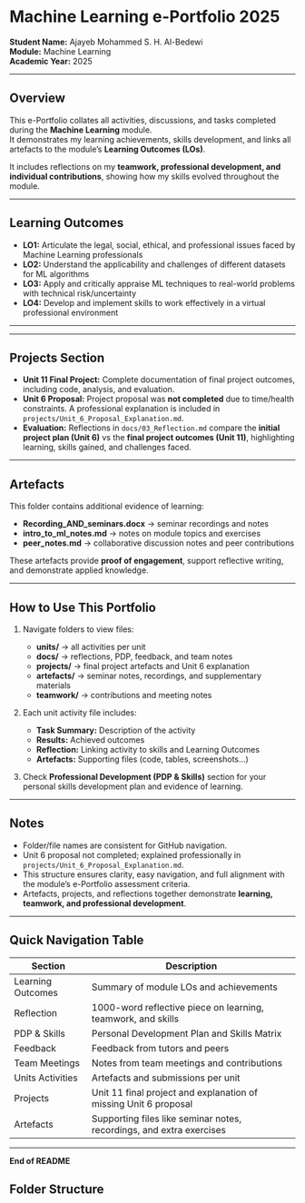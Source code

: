 # Machine Learning e-Portfolio 2025

**Student Name:** Ajayeb Mohammed S. H. Al-Bedewi  
**Module:** Machine Learning  
**Academic Year:** 2025  

---

## Overview
This e-Portfolio collates all activities, discussions, and tasks completed during the **Machine Learning** module.  
It demonstrates my learning achievements, skills development, and links all artefacts to the module’s **Learning Outcomes (LOs)**.

It includes reflections on my **teamwork, professional development, and individual contributions**, showing how my skills evolved throughout the module.

---

## Learning Outcomes
- **LO1:** Articulate the legal, social, ethical, and professional issues faced by Machine Learning professionals  
- **LO2:** Understand the applicability and challenges of different datasets for ML algorithms  
- **LO3:** Apply and critically appraise ML techniques to real-world problems with technical risk/uncertainty  
- **LO4:** Develop and implement skills to work effectively in a virtual professional environment  

---

---

## Projects Section

- **Unit 11 Final Project:** Complete documentation of final project outcomes, including code, analysis, and evaluation.  
- **Unit 6 Proposal:** Project proposal was **not completed** due to time/health constraints. A professional explanation is included in `projects/Unit_6_Proposal_Explanation.md`.  
- **Evaluation:** Reflections in `docs/03_Reflection.md` compare the **initial project plan (Unit 6)** vs the **final project outcomes (Unit 11)**, highlighting learning, skills gained, and challenges faced.

---

## Artefacts

This folder contains additional evidence of learning:  

- **Recording_AND_seminars.docx** → seminar recordings and notes  
- **intro_to_ml_notes.md** → notes on module topics and exercises  
- **peer_notes.md** → collaborative discussion notes and peer contributions  

These artefacts provide **proof of engagement**, support reflective writing, and demonstrate applied knowledge.

---

## How to Use This Portfolio

1. Navigate folders to view files:  
   - **units/** → all activities per unit  
   - **docs/** → reflections, PDP, feedback, and team notes  
   - **projects/** → final project artefacts and Unit 6 explanation  
   - **artefacts/** → seminar notes, recordings, and supplementary materials  
   - **teamwork/** → contributions and meeting notes  

2. Each unit activity file includes:
   - **Task Summary:** Description of the activity  
   - **Results:** Achieved outcomes  
   - **Reflection:** Linking activity to skills and Learning Outcomes  
   - **Artefacts:** Supporting files (code, tables, screenshots…)  

3. Check **Professional Development (PDP & Skills)** section for your personal skills development plan and evidence of learning.

---

## Notes

- Folder/file names are consistent for GitHub navigation.  
- Unit 6 proposal not completed; explained professionally in `projects/Unit_6_Proposal_Explanation.md`.  
- This structure ensures clarity, easy navigation, and full alignment with the module’s e-Portfolio assessment criteria.  
- Artefacts, projects, and reflections together demonstrate **learning, teamwork, and professional development**.

---

## Quick Navigation Table

| Section | Description |
|---------|-------------|
| Learning Outcomes | Summary of module LOs and achievements |
| Reflection | 1000-word reflective piece on learning, teamwork, and skills |
| PDP & Skills | Personal Development Plan and Skills Matrix |
| Feedback | Feedback from tutors and peers |
| Team Meetings | Notes from team meetings and contributions |
| Units Activities | Artefacts and submissions per unit |
| Projects | Unit 11 final project and explanation of missing Unit 6 proposal |
| Artefacts | Supporting files like seminar notes, recordings, and extra exercises |

---

**End of README**

## Folder Structure

